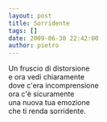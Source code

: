 ```yaml
---
layout: post
title: Sorridente
tags: []
date: 2009-06-30 22:42:00
author: pietro
---
```

Un fruscio di distorsione<br/>e ora vedi chiaramente<br/>dove c'era incomprensione<br/>ora c'è sicuramente<br/>una nuova tua emozione<br/>che ti renda sorridente.
